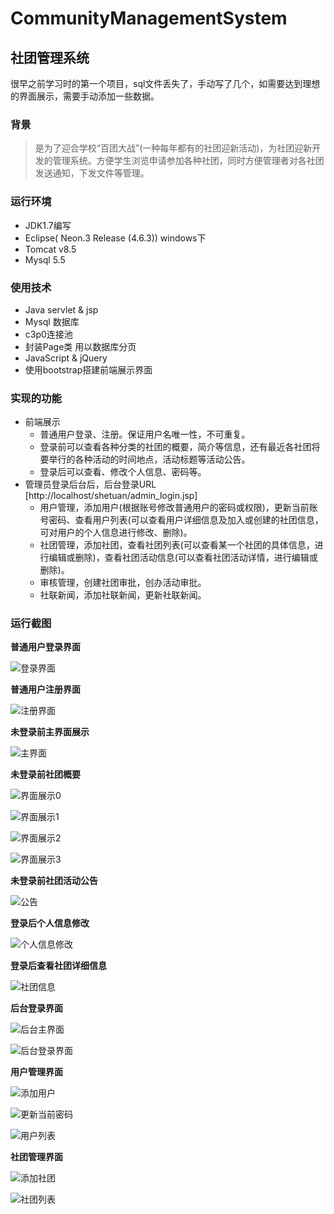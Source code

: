 # CommunityManagementSystem
## 社团管理系统
很早之前学习时的第一个项目，sql文件丢失了，手动写了几个，如需要达到理想的界面展示，需要手动添加一些数据。

### 背景
> 是为了迎合学校“百团大战”(一种每年都有的社团迎新活动)，为社团迎新开发的管理系统。方便学生浏览申请参加各种社团，同时方便管理者对各社团发送通知，下发文件等管理。


### 运行环境
* JDK1.7编写
* Eclipse( Neon.3 Release (4.6.3)) windows下
* Tomcat v8.5
* Mysql 5.5


### 使用技术
* Java servlet & jsp
* Mysql 数据库
* c3p0连接池
* 封装Page类 用以数据库分页
* JavaScript & jQuery
* 使用bootstrap搭建前端展示界面


### 实现的功能
- 前端展示
  - 普通用户登录、注册。保证用户名唯一性，不可重复。
  - 登录前可以查看各种分类的社团的概要，简介等信息，还有最近各社团将要举行的各种活动的时间地点，活动标题等活动公告。
  - 登录后可以查看、修改个人信息、密码等。
- 管理员登录后台后，后台登录URL [http://localhost/shetuan/admin_login.jsp]
  - 用户管理，添加用户(根据账号修改普通用户的密码或权限)，更新当前账号密码、查看用户列表(可以查看用户详细信息及加入或创建的社团信息，可对用户的个人信息进行修改、删除)。
  - 社团管理，添加社团，查看社团列表(可以查看某一个社团的具体信息，进行编辑或删除)，查看社团活动信息(可以查看社团活动详情，进行编辑或删除)。
  - 审核管理，创建社团审批，创办活动审批。
  - 社联新闻，添加社联新闻，更新社联新闻。


### 运行截图

**普通用户登录界面**

![登录界面](https://github.com/jelly54/CommunityManagementSystem/blob/master/screenshot/login.jpg)


**普通用户注册界面**

![注册界面](https://github.com/jelly54/CommunityManagementSystem/blob/master/screenshot/regist.jpg)


**未登录前主界面展示**

![主界面](https://github.com/jelly54/CommunityManagementSystem/blob/master/screenshot/main.jpg)


**未登录前社团概要**

![界面展示0](https://github.com/jelly54/CommunityManagementSystem/blob/master/screenshot/introduction0.jpg)


![界面展示1](https://github.com/jelly54/CommunityManagementSystem/blob/master/screenshot/introduction1.jpg)


![界面展示2](https://github.com/jelly54/CommunityManagementSystem/blob/master/screenshot/introduction2.jpg)


![界面展示3](https://github.com/jelly54/CommunityManagementSystem/blob/master/screenshot/introduction3.jpg)


**未登录前社团活动公告**

![公告](https://github.com/jelly54/CommunityManagementSystem/blob/master/screenshot/notes.jpg)


**登录后个人信息修改**

![个人信息修改](https://github.com/jelly54/CommunityManagementSystem/blob/master/screenshot/after_login_info.jpg)


**登录后查看社团详细信息**

![社团信息](https://github.com/jelly54/CommunityManagementSystem/blob/master/screenshot/after_login_Cinfo.jpg)


**后台登录界面**

![后台主界面](https://github.com/jelly54/CommunityManagementSystem/blob/master/screenshot/admin_main.jpg)


![后台登录界面](https://github.com/jelly54/CommunityManagementSystem/blob/master/screenshot/admin_login.jpg)


**用户管理界面**

![添加用户](https://github.com/jelly54/CommunityManagementSystem/blob/master/screenshot/adduser.jpg)


![更新当前密码](https://github.com/jelly54/CommunityManagementSystem/blob/master/screenshot/updatepass.jpg)


![用户列表](https://github.com/jelly54/CommunityManagementSystem/blob/master/screenshot/userlist.png)


**社团管理界面**

![添加社团](https://github.com/jelly54/CommunityManagementSystem/blob/master/screenshot/addcommunity.jpg)


![社团列表](https://github.com/jelly54/CommunityManagementSystem/blob/master/screenshot/communitylist.jpg)
